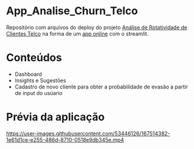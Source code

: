 # App_Analise_Churn_Telco

Repositório com arquivos do deploy do projeto [Análise de Rotatividade de Clientes Telco](https://github.com/vinitg96/Projetos_Data_Science/tree/main/Analise_Rotatividade_Clientes_Telco) na forma de um [app online](https://share.streamlit.io/vinitg96/app_analise_churn_telco/main/Churn_app.py) com o streamlit.

# Conteúdos
- Dashboard
- Insights e Sugestões
- Cadastro de novo cliente para obter a probabilidade de evasão a partir de input do usúario

# Prévia da aplicação

https://user-images.githubusercontent.com/53446126/167514382-1e61d1ce-e255-486d-8710-0518e9db345e.mp4

